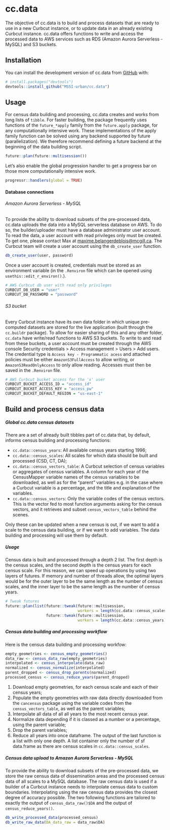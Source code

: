 
<!-- README.md is generated from README.Rmd. Please edit that file -->

# cc.data

<!-- badges: start -->
<!-- badges: end -->

The objective of cc.data is to build and process datasets that are ready
to use in a new Curbcut instance, or to update data in an already
existing Curbcut instance. cc.data offers functions to write and access
the processed data to AWS services such as RDS (Amazon Aurora
Serverless - MySQL) and S3 buckets.

## Installation

You can install the development version of cc.data from
[GitHub](https://github.com/) with:

``` r
# install.packages("devtools")
devtools::install_github("MSSI-urban/cc.data")
```

## Usage

For census data building and processing, cc.data creates and works from
long lists of `tibble`. For faster building, the package frequently uses
functions of the `future_*apply` family from the `future.apply` package,
for any computationally intensive work. These implementations of the
apply family function can be solved using any backend supported by
future (parallelization). We therefore recommend defining a future
backend at the beginning of the data building script.

``` r
future::plan(future::multisession())
```

Let’s also enable the global progression handler to get a progress bar
on those more computationally intensive work.

``` r
progressr::handlers(global = TRUE)
```

#### Database connections

###### Amazon Aurora Serverless - MySQL

To provide the ability to download subsets of the pre-processed data,
cc.data uploads the data into a MySQL serverless database on AWS. To do
so, the builder/uploader must have a database administrator user
account. To read the data, a user account with read privileges only must
be created. To get one, please contact Max at
<maxime.belangerdeblois@mcgill.ca>. The Curbcut team will create a user
account using the `db_create_user` function.

``` r
db_create_user(user, password)
```

Once a user account is created, credentials must be stored as an
environment variable (in the `.Renviron` file which can be opened using
`usethis::edit_r_environ()`.).

``` r
# AWS Curbcut db user with read only privileges
CURBCUT_DB_USER = "user"
CURBCUT_DB_PASSWORD = "password"
```

###### S3 bucket

Every Curbcut instance have its own data folder in which unique
pre-computed datasets are stored for the live application (built through
the `cc.buildr` package). To allow for easier sharing of this and any
other folder, `cc.data` have write/read functions to AWS S3 buckets. To
write to and read from these buckets, a user account must be created
through the AWS console Security credentials \> Access management \>
Users \> Add users. The credential type is
`Access key - Programmatic acess` and attached policies must be either
`AmazonS3FullAccess` to allow writing, or `AmazonS3ReadOnlyAccess` to
only allow reading. Accesses must then be saved in the `.Renviron` file.

``` r
# AWS Curbcut bucket access for the 'x' user
CURBCUT_BUCKET_ACCESS_ID = "access_id"
CURBCUT_BUCKET_ACCESS_KEY = "access_pw"
CURBCUT_BUCKET_DEFAULT_REGION = "us-east-1"
```

## Build and process census data

##### Global cc.data census datasets

There are a set of already built tibbles part of cc.data that, by
default, informs census building and processing functions:

- `cc.data::census_years`: All available census years starting 1996;
- `cc.data::census_scales`: All scales for which data should be built
  and processed (CSD, CT, DA);
- `cc.data::census_vectors_table`: A Curbcut selection of census
  variables or aggregates of census variables. A column for each year of
  the CensusMapper variable names of the census variables to be
  downloaded, as well as for the “parent” variables e.g. in the case
  where a Curbcut variable is a percentage, and the title and
  explanation of the variables.
- `cc.data::census_vectors`: Only the variable codes of the census
  vectors. This is the vector fed to most function arguments asking for
  the census vectors, and it retrieves and subset `census_vectors_table`
  behind the scenes.

Only these can be updated when a new census is out, if we want to add a
scale to the census data building, or if we want to add variables. The
data building and processing will use them by default.

##### Usage

Census data is built and processed through a depth 2 list. The first
depth is the census scales, and the second depth is the census years for
each census scale. For this reason, we can speed up operations by using
two layers of futures. If memory and number of threads allow, the
optimal layers would be for the outer layer to be the same length as the
number of census scales, and the inner layer to be the same length as
the number of census years.

``` r
# Tweak futures
future::plan(list(future::tweak(future::multisession,
                                workers = length(cc.data::census_scales)),
                  future::tweak(future::multisession,
                                workers = length(cc.data::census_years))))
```

##### Census data building and processing workflow

Here is the census data building and processing workfow:

``` r
empty_geometries <- census_empty_geometries()
data_raw <- census_data_raw(empty_geometries)
interpolated <- census_interpolate(data_raw)
normalized <- census_normalize(interpolated)
parent_dropped <- census_drop_parents(normalized)
processed_census <- census_reduce_years(parent_dropped)
```

1.  Download empty geometries, for each census scale and each of their
    census years;
2.  Populate the empty geometries with raw data directly downloaded from
    the `cancensus` package using the variable codes from the
    `census_vectors_table`, as well as the parent variables;
3.  Interpolate all data of all all years to the most recent census
    year.
4.  Normalize data depending if it is classed as a number or a
    percentage, using the parent variable;
5.  Drop the parent variables;
6.  Reduce all years into once dataframe. The output of the last
    function is a list with only one depth. A list container only the
    number of sf data.frame as there are census scales in
    `cc.data::census_scales`.

##### Census data upload to Amazon Aurora Serverless - MySQL

To provide the ability to download subsets of the pre-processed data, we
store the raw census data of dissemination areas and the processed
census data of all scales to a MySQL database. The raw census data is
used if a builder of a Curbcut instance needs to interpolate census data
to custom boundaries. Interpolating using the raw census data provides
the closest degree of accuracy possible. The two following functions are
tailored to exactly the output of `census_data_raw()$DA` and the output
of `census_reduce_years()`.

``` r
db_write_processed_data(processed_census)
db_write_raw_data(DA_data_raw = data_raw$DA)
```
